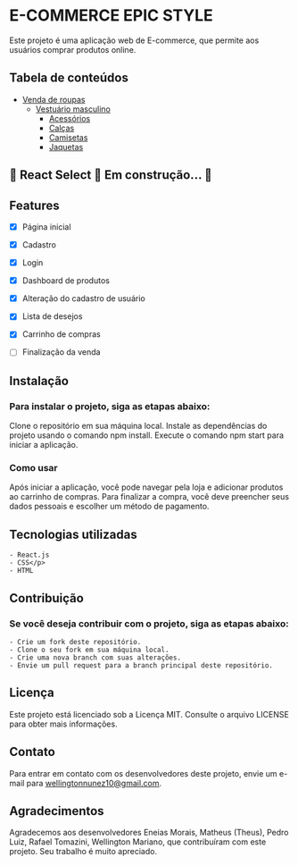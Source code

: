 # E-COMMERCE EPIC STYLE

Este projeto é uma aplicação web de E-commerce, que permite aos usuários comprar produtos online.

## Tabela de conteúdos

* [Venda de roupas](#inicio)
    * [Vestuário masculino](#cadastro)
        * [Acessórios](#lista-de-desejos)
        * [Calças](#dashboard-de-produtos)
        * [Camisetas](#login)
        * [Jaquetas](#carrinho-de-compras)

##	🚧  React Select 🚀 Em construção...  🚧

## Features

- [x] Página inicial
- [x] Cadastro
- [x] Login
- [x] Dashboard de produtos
- [x] Alteração do cadastro de usuário
- [x] Lista de desejos
- [x] Carrinho de compras
- [ ] Finalização da venda


## Instalação

### Para instalar o projeto, siga as etapas abaixo:

Clone o repositório em sua máquina local.
Instale as dependências do projeto usando o comando npm install.
Execute o comando npm start para iniciar a aplicação.

### Como usar

Após iniciar a aplicação, você pode navegar pela loja e adicionar produtos ao carrinho de compras. Para finalizar a compra, você deve preencher seus dados pessoais e escolher um método de pagamento.

## Tecnologias utilizadas

    - React.js
    - CSS</p>
    - HTML

## Contribuição

### Se você deseja contribuir com o projeto, siga as etapas abaixo:

    - Crie um fork deste repositório.
    - Clone o seu fork em sua máquina local.
    - Crie uma nova branch com suas alterações.
    - Envie um pull request para a branch principal deste repositório.

## Licença

Este projeto está licenciado sob a Licença MIT. Consulte o arquivo LICENSE para obter mais informações.

## Contato

Para entrar em contato com os desenvolvedores deste projeto, envie um e-mail para wellingtonnunez10@gmail.com.

## Agradecimentos

Agradecemos aos desenvolvedores Eneias Morais, Matheus (Theus), Pedro Luiz, Rafael Tomazini, Wellington Mariano,  que contribuíram com este projeto. Seu trabalho é muito apreciado.</p>

